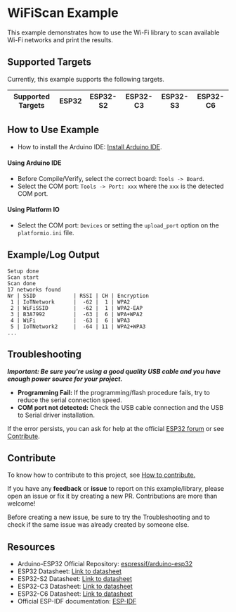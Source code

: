 # WiFiScan Example

This example demonstrates how to use the Wi-Fi library to scan available Wi-Fi networks and print the results.

## Supported Targets

Currently, this example supports the following targets.

| Supported Targets | ESP32 | ESP32-S2 | ESP32-C3 | ESP32-S3 | ESP32-C6 |
| ----------------- | ----- | -------- | -------- | -------- | -------- |

## How to Use Example

* How to install the Arduino IDE: [Install Arduino IDE](https://github.com/espressif/arduino-esp32/tree/master/docs/arduino-ide).

#### Using Arduino IDE

* Before Compile/Verify, select the correct board: `Tools -> Board`.
* Select the COM port: `Tools -> Port: xxx` where the `xxx` is the detected COM port.

#### Using Platform IO

* Select the COM port: `Devices` or setting the `upload_port` option on the `platformio.ini` file.

## Example/Log Output

```
Setup done
Scan start
Scan done
17 networks found
Nr | SSID            | RSSI | CH | Encryption
 1 | IoTNetwork      |  -62 |  1 | WPA2
 2 | WiFiSSID        |  -62 |  1 | WPA2-EAP
 3 | B3A7992         |  -63 |  6 | WPA+WPA2
 4 | WiFi            |  -63 |  6 | WPA3
 5 | IoTNetwork2     |  -64 | 11 | WPA2+WPA3
...
```

## Troubleshooting

***Important: Be sure you're using a good quality USB cable and you have enough power source for your project.***

* **Programming Fail:** If the programming/flash procedure fails, try to reduce the serial connection speed.
* **COM port not detected:** Check the USB cable connection and the USB to Serial driver installation.

If the error persists, you can ask for help at the official [ESP32 forum](https://esp32.com) or see [Contribute](#contribute).

## Contribute

To know how to contribute to this project, see [How to contribute.](https://github.com/espressif/arduino-esp32/blob/master/CONTRIBUTING.rst)

If you have any **feedback** or **issue** to report on this example/library, please open an issue or fix it by creating a new PR. Contributions are more than welcome!

Before creating a new issue, be sure to try the Troubleshooting and to check if the same issue was already created by someone else.

## Resources

* Arduino-ESP32 Official Repository: [espressif/arduino-esp32](https://github.com/espressif/arduino-esp32)
* ESP32 Datasheet: [Link to datasheet](https://www.espressif.com/sites/default/files/documentation/esp32_datasheet_en.pdf)
* ESP32-S2 Datasheet: [Link to datasheet](https://www.espressif.com/sites/default/files/documentation/esp32-s2_datasheet_en.pdf)
* ESP32-C3 Datasheet: [Link to datasheet](https://www.espressif.com/sites/default/files/documentation/esp32-c3_datasheet_en.pdf)
* ESP32-C6 Datasheet: [Link to datasheet](https://www.espressif.com/sites/default/files/documentation/esp32-c6_datasheet_en.pdf)
* Official ESP-IDF documentation: [ESP-IDF](https://idf.espressif.com)
